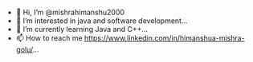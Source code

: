 - 👋 Hi, I’m @mishrahimanshu2000
- 👀 I’m interested in java and software development...
- 🌱 I’m currently learning Java and C++...
- 📫 How to reach me https://www.linkedin.com/in/himanshua-mishra-golu/...

<!---
mishrahimanshu2000/mishrahimanshu2000 is a ✨ special ✨ repository because its `README.md` (this file) appears on your GitHub profile.
You can click the Preview link to take a look at your changes.
--->
